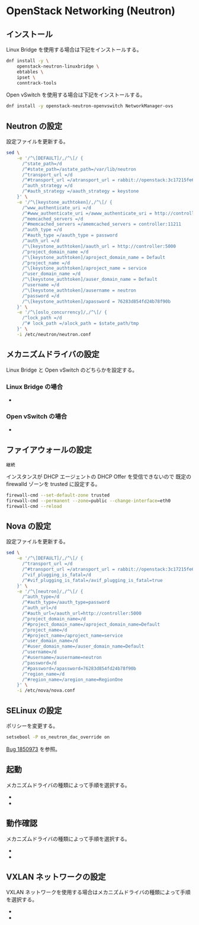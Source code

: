# OpenStack Networking (Neutron)

## インストール

Linux Bridge を使用する場合は下記をインストールする。

```sh
dnf install -y \
    openstack-neutron-linuxbridge \
    ebtables \
    ipset \
    conntrack-tools
```

Open vSwitch を使用する場合は下記をインストールする。

```sh
dnf install -y openstack-neutron-openvswitch NetworkManager-ovs
```

## Neutron の設定

設定ファイルを更新する。

```sh
sed \
    -e '/^\[DEFAULT]/,/^\[/ {
      /^state_path=/d
      /^#state_path=/astate_path=/var/lib/neutron
      /^transport_url =/d
      /^#transport_url =/atransport_url = rabbit://openstack:3c17215fe69ba1dad320@controller:5672/
      /^auth_strategy =/d
      /^#auth_strategy =/aauth_strategy = keystone
    }' \
    -e '/^\[keystone_authtoken]/,/^\[/ {
      /^www_authenticate_uri =/d
      /^#www_authenticate_uri =/awww_authenticate_uri = http://controller:5000
      /^memcached_servers =/d
      /^#memcached_servers =/amemcached_servers = controller:11211
      /^auth_type =/d
      /^#auth_type =/aauth_type = password
      /^auth_url =/d
      /^\[keystone_authtoken]/aauth_url = http://controller:5000
      /^project_domain_name =/d
      /^\[keystone_authtoken]/aproject_domain_name = Default
      /^project_name =/d
      /^\[keystone_authtoken]/aproject_name = service
      /^user_domain_name =/d
      /^\[keystone_authtoken]/auser_domain_name = Default
      /^username =/d
      /^\[keystone_authtoken]/ausername = neutron
      /^password =/d
      /^\[keystone_authtoken]/apassword = 76283d854fd24b78f90b
    }' \
    -e '/^\[oslo_concurrency]/,/^\[/ {
      /^lock_path =/d
      /^# lock_path =/alock_path = $state_path/tmp
    }' \
    -i /etc/neutron/neutron.conf
```


## メカニズムドライバの設定

Linux Bridge と Open vSwitch のどちらかを設定する。

### Linux Bridge の場合

* [](./neutron_linuxbridge/agent.md)

### Open vSwitch の場合

* [](./neutron_ovs/agent.md)

## ファイアウォールの設定

```{warning}
継続
```

インスタンスが DHCP エージェントの DHCP Offer を受信できないので
既定の firewalld ゾーンを trusted に設定する。

```sh
firewall-cmd --set-default-zone trusted
firewall-cmd --permanent --zone=public --change-interface=eth0
firewall-cmd --reload
```

## Nova の設定

設定ファイルを更新する。

```sh
sed \
    -e '/^\[DEFAULT]/,/^\[/ {
      /^transport_url =/d
      /^#transport_url =/atransport_url = rabbit://openstack:3c17215fe69ba1dad320@controller:5672/
      /^vif_plugging_is_fatal=/d
      /^#vif_plugging_is_fatal=/avif_plugging_is_fatal=true
    }' \
    -e '/^\[neutron]/,/^\[/ {
      /^auth_type=/d
      /^#auth_type=/aauth_type=password
      /^auth_url=/d
      /^#auth_url=/aauth_url=http://controller:5000
      /^project_domain_name=/d
      /^#project_domain_name=/aproject_domain_name=Default
      /^project_name=/d
      /^#project_name=/aproject_name=service
      /^user_domain_name=/d
      /^#user_domain_name=/auser_domain_name=Default
      /^username=/d
      /^#username=/ausername=neutron
      /^password=/d
      /^#password=/apassword=76283d854fd24b78f90b
      /^region_name=/d
      /^#region_name=/aregion_name=RegionOne
    }' \
    -i /etc/nova/nova.conf
```

## SELinux の設定

ポリシーを変更する。

```sh
setsebool -P os_neutron_dac_override on
```

[Bug 1850973](https://bugzilla.redhat.com/show_bug.cgi?id=1850973) を参照。

## 起動

メカニズムドライバの種類によって手順を選択する。

* [](./neutron_linuxbridge/startup.md)
* [](./neutron_ovs/startup.md)

## 動作確認

メカニズムドライバの種類によって手順を選択する。

* [](./neutron_linuxbridge/confirm.md)
* [](./neutron_ovs/confirm.md)

## VXLAN ネットワークの設定

VXLAN ネットワークを使用する場合はメカニズムドライバの種類によって手順を選択する。

* [](./neutron_linuxbridge/vxlan.md)
* [](./neutron_ovs/vxlan.md)
